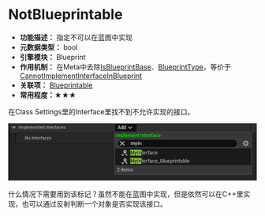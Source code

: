 # NotBlueprintable

- **功能描述：**  指定不可以在蓝图中实现
- **元数据类型：** bool
- **引擎模块：** Blueprint
- **作用机制：** 在Meta中去除[IsBlueprintBase](#Meta_Blueprint_IsBlueprintBase)、[BlueprintType](#Meta_Blueprint_BlueprintType)，等价于[CannotImplementInterfaceInBlueprint](#Meta_Blueprint_CannotImplementInterfaceInBlueprint)
- **关联项：** [Blueprintable](#Specifier_UINTERFACE_Blueprint_Blueprintable)
- **常用程度：★★★**

在Class Settings里的Interface里找不到不允许实现的接口。

![Untitled](Specifier_UINTERFACE_Blueprint_NotBlueprintable_Untitled.png)

什么情况下需要用到该标记？虽然不能在蓝图中实现，但是依然可以在C++里实现，也可以通过反射判断一个对象是否实现该接口。